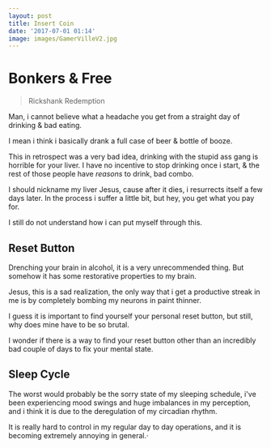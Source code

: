 ```yaml
---
layout: post
title: Insert Coin
date: '2017-07-01 01:14'
image: images/GamerVilleV2.jpg
---
```


# Bonkers & Free

> Rickshank Redemption

Man, i cannot believe what a headache you get from a straight day of drinking & bad eating.

I mean i think i basically drank a full case of beer & bottle of booze.

This in retrospect was a very bad idea, drinking with the stupid ass gang is horrible for your liver. I have no incentive to stop drinking once i start, & the rest of those people have *reasons* to drink, bad combo.

I should nickname my liver Jesus, cause after it dies, i resurrects itself a few days later. In the process i suffer a little bit, but hey, you get what you pay for.

I still do not understand how i can put myself through this.

## Reset Button

Drenching your brain in alcohol, it is a very unrecommended thing. But somehow it has some restorative properties to my brain.

Jesus, this is a sad realization, the only way that i get a productive streak in me is by completely bombing my neurons in paint thinner.

I guess it is important to find yourself your personal reset button, but still, why does mine have to be so brutal.

I wonder if there is a way to find your reset button other than an incredibly bad couple of days to fix your mental state.

## Sleep Cycle

The worst would probably be the sorry state of my sleeping schedule, i've been experiencing mood swings and huge imbalances in my perception, and i think it is due to the deregulation of my circadian rhythm.

It is really hard to control in my regular day to day operations, and it is becoming extremely annoying in general.·
